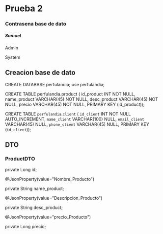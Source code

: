 # Prueba 2


### Contrasena base de dato 

##### Samuel

Admin

System

## Creacion base de dato

CREATE DATABASE perfulandia; use perfulandia;

CREATE TABLE perfulandia.product (
id_product INT NOT NULL,
name_product VARCHAR(45) NOT NULL,
desc_product VARCHAR(45) NOT NULL,
precio VARCHAR(45) NOT NULL,
PRIMARY KEY (id_product));

CREATE TABLE `perfulandia`.`client` (
  `id_client` INT NOT NULL AUTO_INCREMENT,
  `name_client` VARCHAR(100) NULL,
  `email_client` VARCHAR(45) NULL,
  `phone_client` VARCHAR(45) NULL,
  PRIMARY KEY (`id_client`));

## DTO

### ProductDTO

private Long id;

@JsonProperty(value="Nombre_Producto")

private String name_product;

@JsonProperty(value="Descripcion_Producto")

 private String desc_product;

 @JsonProperty(value="precio_Producto")

  private Long precio;
